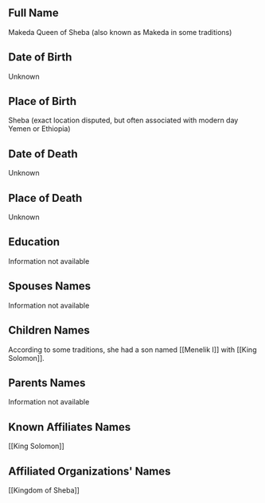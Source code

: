 ## Full Name
Makeda
Queen of Sheba (also known as Makeda in some traditions)

## Date of Birth
Unknown

## Place of Birth
Sheba (exact location disputed, but often associated with modern day Yemen or Ethiopia)

## Date of Death
Unknown

## Place of Death
Unknown

## Education
Information not available

## Spouses Names
Information not available

## Children Names
According to some traditions, she had a son named [[Menelik I]] with [[King Solomon]].

## Parents Names
Information not available

## Known Affiliates Names
[[King Solomon]]

## Affiliated Organizations' Names
[[Kingdom of Sheba]]